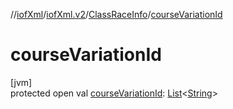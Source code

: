 //[iofXml](../../../index.md)/[iofXml.v2](../index.md)/[ClassRaceInfo](index.md)/[courseVariationId](course-variation-id.md)

# courseVariationId

[jvm]\
protected open val [courseVariationId](course-variation-id.md): [List](https://docs.oracle.com/javase/8/docs/api/java/util/List.html)<[String](https://docs.oracle.com/javase/8/docs/api/java/lang/String.html)>
